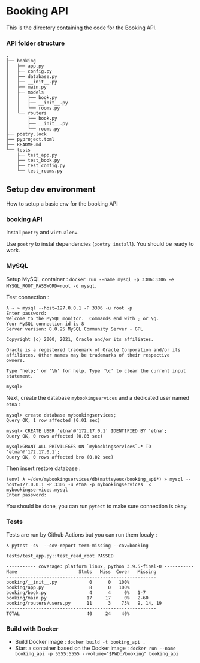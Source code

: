 # Booking API

This is the directory containing the code for the Booking API.

### API folder structure
```
.
├── booking
│   ├── app.py
│   ├── config.py
│   ├── database.py
│   ├── __init__.py
│   ├── main.py
│   ├── models
│   │   ├── book.py
│   │   ├── __init__.py
│   │   └── rooms.py
│   └── routers
│       ├── book.py
│       ├── __init__.py
│       └── rooms.py
├── poetry.lock
├── pyproject.toml
├── README.md
└── tests
    ├── test_app.py
    ├── test_book.py
    ├── test_config.py
    └── test_rooms.py
```

## Setup dev environment

How to setup a basic env for the booking API

### booking API

Install `poetry` and `virtualenv`.

Use `poetry` to instal dependencies (`poetry install`). You should be ready to work.

### MySQL

Setup MySQL container : `docker run --name mysql -p 3306:3306 -e MYSQL_ROOT_PASSWORD=root -d mysql`.


Test connection :
```
λ ~ » mysql --host=127.0.0.1 -P 3306 -u root -p
Enter password:
Welcome to the MySQL monitor.  Commands end with ; or \g.
Your MySQL connection id is 8
Server version: 8.0.25 MySQL Community Server - GPL

Copyright (c) 2000, 2021, Oracle and/or its affiliates.

Oracle is a registered trademark of Oracle Corporation and/or its
affiliates. Other names may be trademarks of their respective
owners.

Type 'help;' or '\h' for help. Type '\c' to clear the current input statement.

mysql>
```
Next, create the database `mybookingservices` and a dedicated user named `etna` :

```
mysql> create database mybookingservices;
Query OK, 1 row affected (0.01 sec)

mysql> CREATE USER 'etna'@'172.17.0.1' IDENTIFIED BY 'etna';
Query OK, 0 rows affected (0.03 sec)

mysql>GRANT ALL PRIVILEGES ON `mybookingservices`.* TO 'etna'@'172.17.0.1';
Query OK, 0 rows affected bro (0.02 sec)
```

Then insert restore database :
```
(env) λ ~/dev/mybookingservices/db(matteyeux/booking_api*) » mysql --host=127.0.0.1 -P 3306 -u etna -p mybookingservices  < mybookingservices.mysql
Enter password:
```

You should be done, you can run `pytest` to make sure connection is okay.


### Tests

Tests are run by Github Actions but you can run them localy :
```
λ pytest -sv  --cov-report term-missing --cov=booking

tests/test_app.py::test_read_root PASSED

----------- coverage: platform linux, python 3.9.5-final-0 -----------
Name                       Stmts   Miss  Cover   Missing
--------------------------------------------------------
booking/__init__.py            0      0   100%
booking/app.py                 8      0   100%
booking/book.py                4      4     0%   1-7
booking/main.py               17     17     0%   2-60
booking/routers/users.py      11      3    73%   9, 14, 19
--------------------------------------------------------
TOTAL                         40     24    40%
```

### Build with Docker
- Build Docker image : `docker build -t booking_api .`
- Start a container based on the Docker image : `docker run --name booking_api -p 5555:5555 --volume="$PWD:/booking" booking_api`
